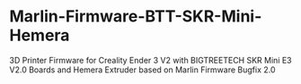 ﻿# Marlin-Firmware-BTT-SKR-Mini-Hemera

3D Printer Firmware for Creality Ender 3 V2 with BIGTREETECH SKR Mini E3 V2.0 Boards and Hemera Extruder based on Marlin Firmware Bugfix 2.0
